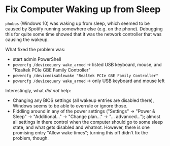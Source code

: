 # Fix Computer Waking up from Sleep

`phobos` (Windows 10) was waking up from sleep, which seemed to be caused by
Spotify running somewhere else (e.g. on the phone). Debugging this for quite
some time showed that it was the network controller that was causing the wakeup.

What fixed the problem was:

- start admin PowerShell
- `powercfg /devicequery wake_armed` → listed USB keyboard, mouse, and "Realtek
  PCIe GBE Family Controller"
- `powercfg /devicedisablewake "Realtek PCIe GBE Family Controller"`
- `powercfg /devicequery wake_armed` → only USB keyboard and mouse left

Interestingly, what *did not* help:

- Changing any BIOS settings (all wakeup entries are disabled there), Windows
  seems to be able to overrule or ignore those.
- Fiddling around in any of the power settings ("Settings" → "Power & Sleep" →
  "Additional…" → "Change plan…" → "… advanced…"); almost all settings in there
  control when the computer should go to some sleep state, and what gets
  disabled and whatnot. However, there is one promising entry "Allow wake
  times"; turning this off didn't fix the problem, though.
